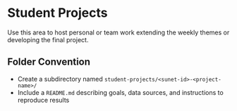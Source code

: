 # Student Projects

Use this area to host personal or team work extending the weekly themes or developing the final project.

## Folder Convention
- Create a subdirectory named `student-projects/<sunet-id>-<project-name>/`
- Include a `README.md` describing goals, data sources, and instructions to reproduce results
